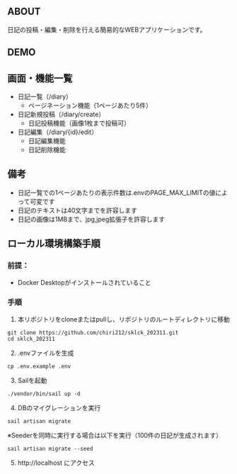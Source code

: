 ## ABOUT
日記の投稿・編集・削除を行える簡易的なWEBアプリケーションです。

## DEMO

## 画面・機能一覧
- 日記一覧（/diary）
    - ページネーション機能（1ページあたり5件）
- 日記新規投稿（/diary/create）
    - 日記投稿機能（画像1枚まで投稿可）
- 日記編集（/diary/{id}/edit）
    - 日記編集機能
    - 日記削除機能

## 備考
- 日記一覧での1ページあたりの表示件数は.envのPAGE_MAX_LIMITの値によって可変です
- 日記のテキストは40文字までを許容します
- 日記の画像は1MBまで、jpg,jpeg拡張子を許容します

## ローカル環境構築手順
### 前提：
- Docker Desktopがインストールされていること
### 手順

1. 本リポジトリをcloneまたはpullし、リポジトリのルートディレクトリに移動
```
git clone https://github.com/chiri212/sklck_202311.git
cd sklck_202311
```

2. .envファイルを生成
```
cp .env.example .env
```
3. Sailを起動
```
./vendor/bin/sail up -d
```
4. DBのマイグレーションを実行
```
sail artisan migrate
```
※Seederを同時に実行する場合は以下を実行（100件の日記が生成されます）
```
sail artisan migrate --seed
```
5. http://localhost にアクセス
